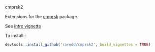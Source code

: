 cmprsk2

Extensions for the [cmprsk](https://cran.r-project.org/web/packages/cmprsk/index.html) package.

See [intro vignette](vignettes/cmprsk2.Rmd)

To install::

```r
devtools::install_github('raredd/cmprsk2', build_vignettes = TRUE)
```
